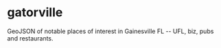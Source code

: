 # gatorville
GeoJSON of notable places of interest in Gainesville FL -- UFL, biz, pubs and restaurants.
